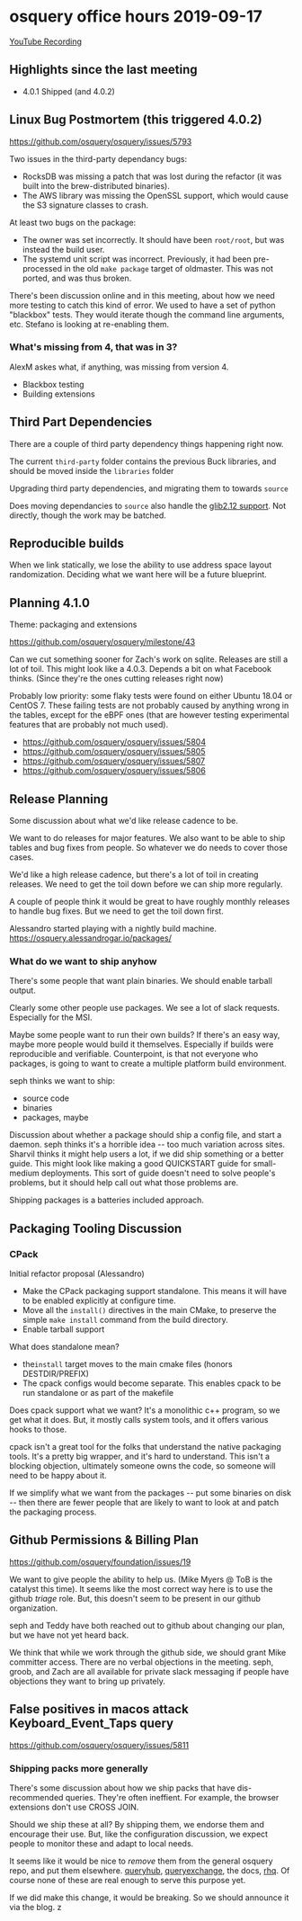 # osquery office hours 2019-09-17

[YouTube Recording](https://www.youtube.com/watch?v=GStkartir-Q)


## Highlights since the last meeting

* 4.0.1 Shipped (and 4.0.2)

## Linux Bug Postmortem (this triggered 4.0.2)

https://github.com/osquery/osquery/issues/5793

Two issues in the third-party dependancy bugs:
- RocksDB was missing a patch that was lost during the refactor (it
  was built into the brew-distributed binaries).
- The AWS library was missing the OpenSSL support, which would cause
  the S3 signature classes to crash.

At least two bugs on the package:
- The owner was set incorrectly. It should have been `root/root`, but
  was instead the build user.
- The systemd unit script was incorrect. Previously, it had been
  pre-processed in the old `make package` target of oldmaster. This
  was not ported, and was thus broken.

There's been discussion online and in this meeting, about how we need
more testing to catch this kind of error. We used to have a set of
python "blackbox" tests. They would iterate though the command line
arguments, etc. Stefano is looking at re-enabling them.

### What's missing from 4, that was in 3?

AlexM askes what, if anything, was missing from version 4.

- Blackbox testing
- Building extensions

## Third Part Dependencies

There are a couple of third party dependency things happening right now.

The current `third-party` folder contains the previous Buck libraries,
and should be moved inside the `libraries` folder

Upgrading third party dependencies, and migrating them to towards
`source`

Does moving dependancies to `source` also handle the [glib2.12
support](https://github.com/osquery/osquery/issues/5745). Not
directly, though the work may be batched.

## Reproducible builds

When we link statically, we lose the ability to use address space
layout randomization. Deciding what we want here will be a future
blueprint.


## Planning 4.1.0

Theme: packaging and extensions

https://github.com/osquery/osquery/milestone/43

Can we cut something sooner for Zach's work on sqlite. Releases are
still a lot of toil. This might look like a 4.0.3. Depends a bit on
what Facebook thinks. (Since they're the ones cutting releases right
now)

Probably low priority: some flaky tests were found on either Ubuntu
18.04 or CentOS 7. These failing tests are not probably caused by
anything wrong in the tables, except for the eBPF ones (that are
however testing experimental features that are probably not much
used).

- https://github.com/osquery/osquery/issues/5804
- https://github.com/osquery/osquery/issues/5805
- https://github.com/osquery/osquery/issues/5807
- https://github.com/osquery/osquery/issues/5806

## Release Planning

Some discussion about what we'd like release cadence to be.

We want to do releases for major features. We also want to be able to
ship tables and bug fixes from people. So whatever we do needs to
cover those cases.

We'd like a high release cadence, but there's a lot of toil in
creating releases. We need to get the toil down before we can ship
more regularly.

A couple of people think it would be great to have roughly monthly
releases to handle bug fixes. But we need to get the toil down first.

Alessandro started playing with a nightly build
machine. https://osquery.alessandrogar.io/packages/

### What do we want to ship anyhow

There's some people that want plain binaries. We should enable tarball
output.

Clearly some other people use packages. We see a lot of slack
requests. Especially for the MSI.

Maybe some people want to run their own builds? If there's an easy
way, maybe more people would build it themselves. Especially if builds
were reproducible and verifiable. Counterpoint, is that not everyone
who packages, is going to want to create a multiple platform build
environment.

seph thinks we want to ship:
- source code
- binaries
- packages, maybe

Discussion about whether a package should ship a config file, and
start a daemon. seph thinks it's a horrible idea -- too much variation
across sites. Sharvil thinks it might help users a lot, if we did ship
something or a better guide. This might look like making a good
QUICKSTART guide for small-medium deployments. This sort of guide
doesn't need to solve people's problems, but it should help call out
what those problems are.

Shipping packages is a batteries included approach.

## Packaging Tooling Discussion

### CPack

Initial refactor proposal (Alessandro)
- Make the CPack packaging support standalone. This means it will have
  to be enabled explicitly at configure time.
- Move all the `install()` directives in the main CMake, to preserve
  the simple `make install` command from the build directory.
- Enable tarball support

What does standalone mean?
- the`install` target moves to the main cmake files (honors
  DESTDIR/PREFIX)
- The cpack configs would become separate. This enables cpack to be
  run standalone or as part of the makefile

Does cpack support what we want? It's a monolithic c++ program, so we
get what it does. But, it mostly calls system tools, and it offers
various hooks to those.

cpack isn't a great tool for the folks that understand the native
packaging tools. It's a pretty big wrapper, and it's hard to
understand. This isn't a blocking objection, ultimately someone owns
the code, so someone will need to be happy about it.

If we simplify what we want from the packages -- put some binaries on
disk -- then there are fewer people that are likely to want to look at
and patch the packaging process.

## Github Permissions & Billing Plan

https://github.com/osquery/foundation/issues/19

We want to give people the ability to help us. (Mike Myers @ ToB is
the catalyst this time). It seems like the most correct way here is to
use the github _triage_ role. But, this doesn't seem to be present in
our github organization.

seph and Teddy have both reached out to github about changing our
plan, but we have not yet heard back.

We think that while we work through the github side, we should grant
Mike committer access. There are no verbal objections in the
meeting. seph, groob, and Zach are all available for private slack
messaging if people have objections they want to bring up privately.


## False positives in macos attack Keyboard_Event_Taps query

https://github.com/osquery/osquery/issues/5811

### Shipping packs more generally

There's some discussion about how we ship packs that have
dis-recommended queries. They're often ineffient. For example, the
browser extensions don't use CROSS JOIN.

Should we ship these at all? By shipping them, we endorse them and
encourage their use. But, like the configuration discussion, we expect
people to monitor these and adapt to local needs.

It seems like it would be nice to _remove_ them from the general
osquery repo, and put them
elsewhere. [queryhub](https://github.com/osquery/queryhub),
[queryexchange](https://community.carbonblack.com/t5/Query-Exchange/idb-p/query_exchange?utm_source=social&utm_medium=social&utm_campaign=none&utm_term=none&utm_content=site),
the docs, [rhq](https://rhq.reconinfosec.com). Of course none of these
are real enough to serve this purpose yet.

If we did make this change, it would be breaking. So we should announce it via the blog.
z
